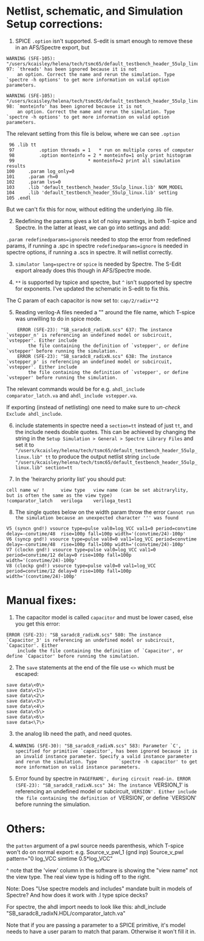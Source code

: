 # Netlist, schematic, and Simulation Setup corrections:

1. SPICE `.option` isn't supported. S-edit is smart enough to remove these in an AFS/Spectre export, but 

```
WARNING (SFE-105): "/users/kcaisley/helena/tech/tsmc65/default_testbench_header_55ulp_linux.lib" 97: `threads' has been ignored because it is not
    an option. Correct the name and rerun the simulation. Type `spectre -h options' to get more information on valid option parameters.

WARNING (SFE-105): "/users/kcaisley/helena/tech/tsmc65/default_testbench_header_55ulp_linux.lib" 98: `monteinfo' has been ignored because it is not
    an option. Correct the name and rerun the simulation. Type `spectre -h options' to get more information on valid option parameters.
```

The relevant setting from this file is below, where we can see `.option`

```
 96 .lib tt
 97         .option threads = 1   * run on multiple cores of computer
 98         .option monteinfo = 2 * monteinfo=1 only print histogram
 99                           * monteinfo=2 print all simulation results
100     .param log_only=0
101     .param rh=0
102     .param lvs=0
103     .lib 'default_testbench_header_55ulp_linux.lib' NOM_MODEL
104     .lib 'default_testbench_header_55ulp_linux.lib' setting
105 .endl
```

But we can't fix this for now, without editing the underlying .lib file.

2. Redefining the params gives a lot of noisy warnings, in both T-spice and Spectre. In the latter at least, we can go into settings and add:

`.param redefinedparams=ignore`is needed to stop the error from redefined params, if running a .spc in spectre
`redefinedparams=ignore` is needed in spectre options, if running a .scs in spectre. It will netlist correctly.


3. `simulator lang=spectre` or `spice` is needed by Spectre. The S-Edit export already does this though in AFS/Spectre mode.

4. `**` is supported by tspice and spectre, but `^` isn't supported by spectre for exponents. I've updated the schematic in S-edit to fix this.

The C param of each capacitor is now set to: `cap/2/radix**2`

5. Reading verilog-A files needed a "" around the file name, which T-spice was unwilling to do in spice mode.

```
    ERROR (SFE-23): "SB_saradc8_radixN.scs" 637: The instance `vstepper_n' is referencing an undefined model or subcircuit, `vstepper'. Either include
        the file containing the definition of `vstepper', or define `vstepper' before running the simulation.
    ERROR (SFE-23): "SB_saradc8_radixN.scs" 638: The instance `vstepper_p' is referencing an undefined model or subcircuit, `vstepper'. Either include
        the file containing the definition of `vstepper', or define `vstepper' before running the simulation.
```
The relevant commands would be for e.g. `ahdl_include comparator_latch.va` and `ahdl_include vstepper.va`.

If exporting (instead of netlisting) one need to make sure to *un-check* `Exclude ahdl_include`.



6. include statements in spectre need a `section=tt` instead of just `tt`, and the include needs double quotes. This can be achieved by changing the string in the `Setup Simulation > General > Spectre Library Files` and set it to `"/users/kcaisley/helena/tech/tsmc65/default_testbench_header_55ulp_linux.lib" tt` to produce the output netlist string `include "/users/kcaisley/helena/tech/tsmc65/default_testbench_header_55ulp_linux.lib" section=tt`


7. In the 'heirarchy priority list' you should put:

```
cell name w/ !		view type	view name (can be set abitrarylity, but is often the same as the view type)
!comparator_latch	veriloga	veriloga_test1
```

8. The single quotes below on the width param throw the error `Cannot run the simulation because an unexpected character ''' was found`
```
V5 (syncn gnd!) vsource type=pulse val0=log_VCC val1=0 period=convtime  delay=-convtime/48  rise=100p fall=100p width='(convtime/24)-100p'
V6 (syncp gnd!) vsource type=pulse val0=0 val1=log_VCC period=convtime  delay=-convtime/48  rise=100p fall=100p width='(convtime/24)-100p'
V7 (clockn gnd!) vsource type=pulse val0=log_VCC val1=0 period=convtime/12 delay=0 rise=100p fall=100p width='(convtime/24)-100p'
V8 (clockp gnd!) vsource type=pulse val0=0 val1=log_VCC period=convtime/12 delay=0 rise=100p fall=100p width='(convtime/24)-100p'
```



# Manual fixes:

1. The capacitor model is called `capacitor` and must be lower cased, else you get this error:

```
ERROR (SFE-23): "SB_saradc8_radixN.scs" 580: The instance `Capacitor_3' is referencing an undefined model or subcircuit, `Capacitor'. Either
    include the file containing the definition of `Capacitor', or define `Capacitor' before running the simulation.
```


2. The `save` statements at the end of the file use `<>` which must be escaped:

```
save data\<0\>  
save data\<1\>  
save data\<2\>  
save data\<3\>  
save data\<4\>  
save data\<5\>  
save data\<6\>  
save data<\7\> 
```

3. the analog lib need the path, and need quotes.

4.     WARNING (SFE-30): "SB_saradc8_radixN.scs" 583: Parameter `C', specified for primitive `capacitor', has been ignored because it is an invalid instance parameter. Specify a valid instance parameter and rerun the simulation. Type        `spectre -h capacitor' to get more information on valid instance parameters.

5. Error found by spectre in `PAGEFRAME', during circuit read-in.
    ERROR (SFE-23): "SB_saradc8_radixN.scs" 34: The instance `VERSION_1' is referencing an undefined model or subcircuit, `VERSION'. Either include the file containing the definition of `VERSION', or define `VERSION' before running the   simulation.

# Others:


the `patten` argument of a pwl source needs parenthesis, which T-spice won't do on normal export:
e.g.
Source_v_pwl_1 (gnd inp) Source_v_pwl pattern="0 log_VCC simtime 0.5*log_VCC"




^ note that the 'view' column in the software is showing the "view name" not the view type. The real view type is hiding off to the right.


Note: Does "Use spectre models and includes" mandate built in models of Spectre? And how does it work with .l type spice decks?

For spectre, the ahdl import needs to look like this:
ahdl_include "SB_saradc8_radixN.HDL/comparator_latch.va"


Note that if you are passing a parameter to a SPICE primitive, it's model needs to have a user param to match that param. Otherwise it won't fill it in.


